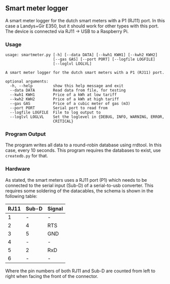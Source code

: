 Smart meter logger
------------------
A smart meter logger for the dutch smart meters with a P1 (RJ11) port. In this
case a Landys+Gir E350, but it should work for other types with this port. The
device is connected via RJ11 -> USB to a Raspberry Pi.

### Usage ###


    usage: smartmeter.py [-h] [--data DATA] [--kwh1 KWH1] [--kwh2 KWH2]
                         [--gas GAS] [--port PORT] [--logfile LOGFILE]
                         [--loglvl LOGLVL]

    A smart meter logger for the dutch smart meters with a P1 (RJ11) port.

    optional arguments:
      -h, --help         show this help message and exit
      --data DATA        Read data from file, for testing
      --kwh1 KWH1        Price of a kWh at low tariff
      --kwh2 KWH2        Price of a kWh at high tariff
      --gas GAS          Price of a cubic meter of gas (m3)
      --port PORT        Serial port to read from
      --logfile LOGFILE  File to log output to
      --loglvl LOGLVL    Set the loglevel in {DEBUG, INFO, WARNING, ERROR,
                         CRITICAL}

### Program Output ###
The program writes all data to a round-robin database using rrdtool. In this
case, every 10 seconds. This program requires the databases to exist, use
`createdb.py` for that.

### Hardware ###
As stated, the smart meters uses a RJ11 port (P1) which needs to be connected
to the serial input (Sub-D) of a serial-to-usb converter. This requires some
soldering of the datacables, the schema is shown in the following table:

| RJ11 | Sub-D | Signal |
|------|-------|--------|
| 1    | -     | -      |
| 2    | 4     | RTS    |
| 3    | 5     | GND    |
| 4    | -     | -      |
| 5    | 2     | RxD    |
| 6    | -     | -      |

Where the pin numbers of both RJ11 and Sub-D are counted from left to right
when facing the front of the connector.
